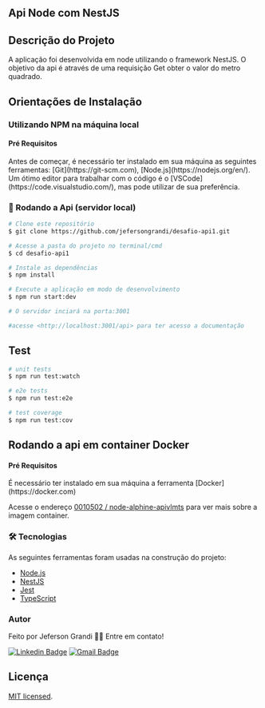 ## Api Node com NestJS 


## Descrição do Projeto

A aplicação foi desenvolvida em node utilizando o framework NestJS. O objetivo da api é através de uma requisição Get obter o valor do metro quadrado.

## Orientações de Instalação
  
<h3>Utilizando NPM na máquina local</h3>

<h4>Pré Requisitos</h4>
  Antes de começar, é necessário ter instalado em sua máquina as seguintes ferramentas:
  [Git](https://git-scm.com), [Node.js](https://nodejs.org/en/). 
  Um ótimo editor para trabalhar com o código é o [VSCode](https://code.visualstudio.com/), mas pode utilizar de sua preferência.

  ### 🎲 Rodando a Api (servidor local)

  ```bash
  # Clone este repositório
  $ git clone https://github.com/jefersongrandi/desafio-api1.git

  # Acesse a pasta do projeto no terminal/cmd
  $ cd desafio-api1

  # Instale as dependências
  $ npm install

  # Execute a aplicação em modo de desenvolvimento
  $ npm run start:dev

  # O servidor inciará na porta:3001 
  
  #acesse <http://localhost:3001/api> para ter acesso a documentação
  ```
  
  ## Test

  ```bash
  # unit tests
  $ npm run test:watch

  # e2e tests
  $ npm run test:e2e

  # test coverage
  $ npm run test:cov
  ```
  
  
## Rodando a api em container Docker

<h4>Pré Requisitos</h4>
  É necessário ter instalado em sua máquina a ferramenta [Docker](https://docker.com)

Acesse o endereço <a href="https://hub.docker.com/repository/docker/010502/node-alphine-apivlmts">0010502
/
node-alphine-apivlmts</a> para ver mais sobre a imagem container.

### 🛠 Tecnologias

As seguintes ferramentas foram usadas na construção do projeto:

- [Node.js](https://nodejs.org/en/)
- [NestJS](https://nestjs.com/)
- [Jest](https://jestjs.io/pt-BR/)
- [TypeScript](https://www.typescriptlang.org/)
  
  
### Autor

Feito por Jeferson Grandi 👋🏽 Entre em contato!

[![Linkedin Badge](https://img.shields.io/badge/-Jeferson-blue?style=flat-square&logo=Linkedin&logoColor=white&link=www.linkedin.com/in/jeferson-grandi-6a145037)](www.linkedin.com/in/jeferson-grandi-6a145037) 
[![Gmail Badge](https://img.shields.io/badge/-jeferson.grandi@gmail.com-c14438?style=flat-square&logo=Gmail&logoColor=white&link=mailto:jeferson.grandi@gmail.com)](mailto:jeferson.grandi@gmail.com)


## Licença

[MIT licensed](LICENSE).
